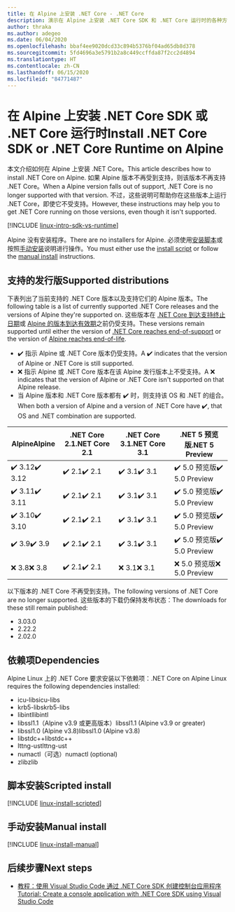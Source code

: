 ```yaml
---
title: 在 Alpine 上安装 .NET Core - .NET Core
description: 演示在 Alpine 上安装 .NET Core SDK 和 .NET Core 运行时的各种方法。
author: thraka
ms.author: adegeo
ms.date: 06/04/2020
ms.openlocfilehash: bbaf4ee9020dcd33c894b5376bf04ad65db8d378
ms.sourcegitcommit: 5fd4696a3e5791b2a8c449ccffda87f2cc2d4894
ms.translationtype: HT
ms.contentlocale: zh-CN
ms.lasthandoff: 06/15/2020
ms.locfileid: "84771487"
---
```

# <a name="install-net-core-sdk-or-net-core-runtime-on-alpine"></a><span data-ttu-id="d3038-103">在 Alpine 上安装 .NET Core SDK 或 .NET Core 运行时</span><span class="sxs-lookup"><span data-stu-id="d3038-103">Install .NET Core SDK or .NET Core Runtime on Alpine</span></span>

<span data-ttu-id="d3038-104">本文介绍如何在 Alpine 上安装 .NET Core。</span><span class="sxs-lookup"><span data-stu-id="d3038-104">This article describes how to install .NET Core on Alpine.</span></span> <span data-ttu-id="d3038-105">如果 Alpine 版本不再受到支持，则该版本不再支持 .NET Core。</span><span class="sxs-lookup"><span data-stu-id="d3038-105">When a Alpine version falls out of support, .NET Core is no longer supported with that version.</span></span> <span data-ttu-id="d3038-106">不过，这些说明可帮助你在这些版本上运行 .NET Core，即使它不受支持。</span><span class="sxs-lookup"><span data-stu-id="d3038-106">However, these instructions may help you to get .NET Core running on those versions, even though it isn't supported.</span></span>

[!INCLUDE [linux-intro-sdk-vs-runtime](includes/linux-intro-sdk-vs-runtime.md)]

<span data-ttu-id="d3038-107">Alpine 没有安装程序。</span><span class="sxs-lookup"><span data-stu-id="d3038-107">There are no installers for Alpine.</span></span> <span data-ttu-id="d3038-108">必须使用[安装脚本](#scripted-install)或按照[手动安装](#manual-install)说明进行操作。</span><span class="sxs-lookup"><span data-stu-id="d3038-108">You must either use the [install script](#scripted-install) or follow the [manual install](#manual-install) instructions.</span></span>

## <a name="supported-distributions"></a><span data-ttu-id="d3038-109">支持的发行版</span><span class="sxs-lookup"><span data-stu-id="d3038-109">Supported distributions</span></span>

<span data-ttu-id="d3038-110">下表列出了当前支持的 .NET Core 版本以及支持它们的 Alpine 版本。</span><span class="sxs-lookup"><span data-stu-id="d3038-110">The following table is a list of currently supported .NET Core releases and the versions of Alpine they're supported on.</span></span> <span data-ttu-id="d3038-111">这些版本在 [.NET Core 到达支持终止日期](https://dotnet.microsoft.com/platform/support/policy/dotnet-core)或 [Alpine 的版本到达有效期](https://wiki.alpinelinux.org/wiki/Alpine_Linux:Releases)之前仍受支持。</span><span class="sxs-lookup"><span data-stu-id="d3038-111">These versions remain supported until either the version of [.NET Core reaches end-of-support](https://dotnet.microsoft.com/platform/support/policy/dotnet-core) or the version of [Alpine reaches end-of-life](https://wiki.alpinelinux.org/wiki/Alpine_Linux:Releases).</span></span>

- <span data-ttu-id="d3038-112">✔️ 指示 Alpine 或 .NET Core 版本仍受支持。</span><span class="sxs-lookup"><span data-stu-id="d3038-112">A ✔️ indicates that the version of Alpine or .NET Core is still supported.</span></span>
- <span data-ttu-id="d3038-113">❌ 指示 Alpine 或 .NET Core 版本在该 Alpine 发行版本上不受支持。</span><span class="sxs-lookup"><span data-stu-id="d3038-113">A ❌ indicates that the version of Alpine or .NET Core isn't supported on that Alpine release.</span></span>
- <span data-ttu-id="d3038-114">当 Alpine 版本和 .NET Core 版本都有 ✔️ 时，则支持该 OS 和 .NET 的组合。</span><span class="sxs-lookup"><span data-stu-id="d3038-114">When both a version of Alpine and a version of .NET Core have ✔️, that OS and .NET combination are supported.</span></span>

| <span data-ttu-id="d3038-115">Alpine</span><span class="sxs-lookup"><span data-stu-id="d3038-115">Alpine</span></span>                   | <span data-ttu-id="d3038-116">.NET Core 2.1</span><span class="sxs-lookup"><span data-stu-id="d3038-116">.NET Core 2.1</span></span> | <span data-ttu-id="d3038-117">.NET Core 3.1</span><span class="sxs-lookup"><span data-stu-id="d3038-117">.NET Core 3.1</span></span> | <span data-ttu-id="d3038-118">.NET 5 预览版</span><span class="sxs-lookup"><span data-stu-id="d3038-118">.NET 5 Preview</span></span> |
|--------------------------|---------------|---------------|----------------|
| <span data-ttu-id="d3038-119">✔️ 3.12</span><span class="sxs-lookup"><span data-stu-id="d3038-119">✔️ 3.12</span></span>  | <span data-ttu-id="d3038-120">✔️ 2.1</span><span class="sxs-lookup"><span data-stu-id="d3038-120">✔️ 2.1</span></span>        | <span data-ttu-id="d3038-121">✔️ 3.1</span><span class="sxs-lookup"><span data-stu-id="d3038-121">✔️ 3.1</span></span>        | <span data-ttu-id="d3038-122">✔️ 5.0 预览版</span><span class="sxs-lookup"><span data-stu-id="d3038-122">✔️ 5.0 Preview</span></span> |
| <span data-ttu-id="d3038-123">✔️ 3.11</span><span class="sxs-lookup"><span data-stu-id="d3038-123">✔️ 3.11</span></span>  | <span data-ttu-id="d3038-124">✔️ 2.1</span><span class="sxs-lookup"><span data-stu-id="d3038-124">✔️ 2.1</span></span>        | <span data-ttu-id="d3038-125">✔️ 3.1</span><span class="sxs-lookup"><span data-stu-id="d3038-125">✔️ 3.1</span></span>        | <span data-ttu-id="d3038-126">✔️ 5.0 预览版</span><span class="sxs-lookup"><span data-stu-id="d3038-126">✔️ 5.0 Preview</span></span> |
| <span data-ttu-id="d3038-127">✔️ 3.10</span><span class="sxs-lookup"><span data-stu-id="d3038-127">✔️ 3.10</span></span>  | <span data-ttu-id="d3038-128">✔️ 2.1</span><span class="sxs-lookup"><span data-stu-id="d3038-128">✔️ 2.1</span></span>        | <span data-ttu-id="d3038-129">✔️ 3.1</span><span class="sxs-lookup"><span data-stu-id="d3038-129">✔️ 3.1</span></span>        | <span data-ttu-id="d3038-130">✔️ 5.0 预览版</span><span class="sxs-lookup"><span data-stu-id="d3038-130">✔️ 5.0 Preview</span></span> |
| <span data-ttu-id="d3038-131">✔️ 3.9</span><span class="sxs-lookup"><span data-stu-id="d3038-131">✔️ 3.9</span></span>   | <span data-ttu-id="d3038-132">✔️ 2.1</span><span class="sxs-lookup"><span data-stu-id="d3038-132">✔️ 2.1</span></span>        | <span data-ttu-id="d3038-133">✔️ 3.1</span><span class="sxs-lookup"><span data-stu-id="d3038-133">✔️ 3.1</span></span>        | <span data-ttu-id="d3038-134">✔️ 5.0 预览版</span><span class="sxs-lookup"><span data-stu-id="d3038-134">✔️ 5.0 Preview</span></span> |
| <span data-ttu-id="d3038-135">❌ 3.8</span><span class="sxs-lookup"><span data-stu-id="d3038-135">❌ 3.8</span></span>   | <span data-ttu-id="d3038-136">✔️ 2.1</span><span class="sxs-lookup"><span data-stu-id="d3038-136">✔️ 2.1</span></span>        | <span data-ttu-id="d3038-137">❌ 3.1</span><span class="sxs-lookup"><span data-stu-id="d3038-137">❌ 3.1</span></span>        | <span data-ttu-id="d3038-138">❌ 5.0 预览版</span><span class="sxs-lookup"><span data-stu-id="d3038-138">❌ 5.0 Preview</span></span> |

<span data-ttu-id="d3038-139">以下版本的 .NET Core 不再受到支持。</span><span class="sxs-lookup"><span data-stu-id="d3038-139">The following versions of .NET Core are no longer supported.</span></span> <span data-ttu-id="d3038-140">这些版本的下载仍保持发布状态：</span><span class="sxs-lookup"><span data-stu-id="d3038-140">The downloads for these still remain published:</span></span>

- <span data-ttu-id="d3038-141">3.0</span><span class="sxs-lookup"><span data-stu-id="d3038-141">3.0</span></span>
- <span data-ttu-id="d3038-142">2.2</span><span class="sxs-lookup"><span data-stu-id="d3038-142">2.2</span></span>
- <span data-ttu-id="d3038-143">2.0</span><span class="sxs-lookup"><span data-stu-id="d3038-143">2.0</span></span>

## <a name="dependencies"></a><span data-ttu-id="d3038-144">依赖项</span><span class="sxs-lookup"><span data-stu-id="d3038-144">Dependencies</span></span>

<span data-ttu-id="d3038-145">Alpine Linux 上的 .NET Core 要求安装以下依赖项：</span><span class="sxs-lookup"><span data-stu-id="d3038-145">.NET Core on Alpine Linux requires the following dependencies installed:</span></span>

- <span data-ttu-id="d3038-146">icu-libs</span><span class="sxs-lookup"><span data-stu-id="d3038-146">icu-libs</span></span>
- <span data-ttu-id="d3038-147">krb5-libs</span><span class="sxs-lookup"><span data-stu-id="d3038-147">krb5-libs</span></span>
- <span data-ttu-id="d3038-148">libintl</span><span class="sxs-lookup"><span data-stu-id="d3038-148">libintl</span></span>
- <span data-ttu-id="d3038-149">libssl1.1（Alpine v3.9 或更高版本）</span><span class="sxs-lookup"><span data-stu-id="d3038-149">libssl1.1 (Alpine v3.9 or greater)</span></span>
- <span data-ttu-id="d3038-150">libssl1.0 (Alpine v3.8)</span><span class="sxs-lookup"><span data-stu-id="d3038-150">libssl1.0 (Alpine v3.8)</span></span>
- <span data-ttu-id="d3038-151">libstdc++</span><span class="sxs-lookup"><span data-stu-id="d3038-151">libstdc++</span></span>
- <span data-ttu-id="d3038-152">lttng-ust</span><span class="sxs-lookup"><span data-stu-id="d3038-152">lttng-ust</span></span>
- <span data-ttu-id="d3038-153">numactl（可选）</span><span class="sxs-lookup"><span data-stu-id="d3038-153">numactl (optional)</span></span>
- <span data-ttu-id="d3038-154">zlib</span><span class="sxs-lookup"><span data-stu-id="d3038-154">zlib</span></span>

## <a name="scripted-install"></a><span data-ttu-id="d3038-155">脚本安装</span><span class="sxs-lookup"><span data-stu-id="d3038-155">Scripted install</span></span>

[!INCLUDE [linux-install-scripted](includes/linux-install-scripted.md)]

## <a name="manual-install"></a><span data-ttu-id="d3038-156">手动安装</span><span class="sxs-lookup"><span data-stu-id="d3038-156">Manual install</span></span>

[!INCLUDE [linux-install-manual](includes/linux-install-manual.md)]

## <a name="next-steps"></a><span data-ttu-id="d3038-157">后续步骤</span><span class="sxs-lookup"><span data-stu-id="d3038-157">Next steps</span></span>

- [<span data-ttu-id="d3038-158">教程：使用 Visual Studio Code 通过 .NET Core SDK 创建控制台应用程序</span><span class="sxs-lookup"><span data-stu-id="d3038-158">Tutorial: Create a console application with .NET Core SDK using Visual Studio Code</span></span>](../tutorials/with-visual-studio-code.md)
